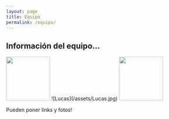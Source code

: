 ```yaml
---
layout: page
title: Equipo
permalink: /equipo/
---
```


## Información del equipo...
<img src="/assets/Juanfra.jpg" width="120" height="120">
![Lucas](/assets/Lucas.jpg)
<img src="/assets/Lucas.jpg" width="120" height="120">

Pueden poner links y fotos!
